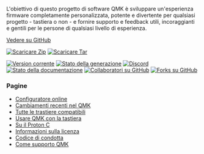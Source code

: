 L'obiettivo di questo progetto di software QMK è sviluppare un'esperienza firmware completamente personalizzata, potente e divertente per qualsiasi progetto - tastiera o non - e fornire supporto e feedback utili, incoraggianti e gentili per le persone di qualsiasi livello di esperienza.

[Vedere su <i class="fa fa-github" aria-hidden="true"></i> GitHub](https://github.com/qmk/qmk_firmware)

[![Scaricare Zip](https://img.shields.io/badge/download-zip-blue.svg)](https://github.com/qmk/qmk_firmware/zipball/master)
[![Scaricare Tar](https://img.shields.io/badge/download-tar-blue.svg)](https://github.com/qmk/qmk_firmware/tarball/master)

[![Version corrente](https://img.shields.io/github/tag/qmk/qmk_firmware.svg)](https://github.com/qmk/qmk_firmware/tags)
[![Stato della generazione](https://travis-ci.org/qmk/qmk_firmware.svg?branch=master)](https://travis-ci.org/qmk/qmk_firmware)
[![Discord](https://img.shields.io/discord/440868230475677696.svg)](https://discord.gg/Uq7gcHh)
[![Stato della documentazione](https://img.shields.io/badge/docs-ready-orange.svg)](https://docs.qmk.fm)
[![Collaboratori su GitHub](https://img.shields.io/github/contributors/qmk/qmk_firmware.svg)](https://github.com/qmk/qmk_firmware/pulse/monthly)
[![Forks su GitHub](https://img.shields.io/github/forks/qmk/qmk_firmware.svg?style=social&label=Fork)](https://github.com/qmk/qmk_firmware/)

### Pagine

* [Configuratore online](https://config.qmk.fm)
* [Cambiamenti recenti nel QMK](/it/changes/)
* [Tutte le trastiere compatibili](/it/keyboards/)
* [Usare QMK con la tastiera](/it/powered/)
* [Su il Proton C](/it/proton-c/)
* [Informazioni sulla licenza](/it/license/)
* [Codice di condotta](/it/coc/)
* [Come supporto QMK](/it/support/)
